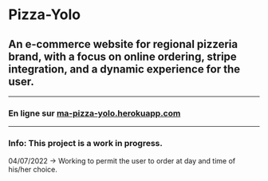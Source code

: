 # Pizza-Yolo

## An e-commerce website for regional pizzeria brand, with a focus on online ordering, stripe integration, and a dynamic experience for the user.

<hr>

### En ligne sur [ma-pizza-yolo.herokuapp.com](https://ma-pizza-yolo.herokuapp.com/)

<hr>

### **Info:** This project is a work in progress.

04/07/2022 -> Working to permit the user to order at day and time of his/her choice.